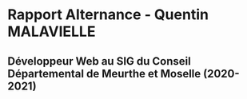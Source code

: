 # Rapport Alternance - Quentin MALAVIELLE
## Développeur Web au SIG du Conseil Départemental de Meurthe et Moselle (2020-2021)
